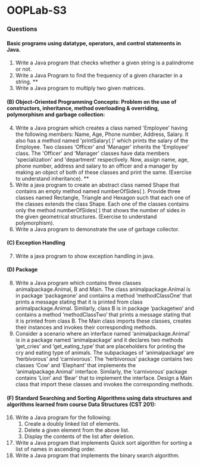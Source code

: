 # OOPLab-S3

### Questions

#### Basic programs using datatype, operators, and control statements in Java.

1) Write a Java program that checks whether a given string is a palindrome or not.
2) Write a Java Program to find the frequency of a given character in a string. **
3) Write a Java program to multiply two given matrices.


#### (B) Object-Oriented Programming Concepts: Problem on the use of constructors, inheritance, method overloading & overriding, polymorphism and garbage collection:

4) Write a Java program which creates a class named 'Employee' having the following members: Name, Age, Phone number,
	 Address, Salary. It also has a method named 'printSalary( )' which prints the salary of the Employee. Two classes 'Officer' and 'Manager'
	 inherits the 'Employee' class. The 'Officer' and 'Manager' classes have data members 'specialization' and 'department' respectively. Now, assign name, age, phone number, address
	 and salary to an officer and a manager by making an object of both of these classes and
	 print the same. (Exercise to understand inheritance). **
5) Write a java program to create an abstract class named Shape that contains an empty
	 method named numberOfSides( ). Provide three classes named Rectangle, Triangle and
	 Hexagon such that each one of the classes extends the class Shape. Each one of the classes contains only the method numberOfSides( ) that shows the number of sides in the given geometrical structures. (Exercise to understand polymorphism).
6) Write a Java program to demonstrate the use of garbage collector.


#### (C) Exception Handling

7) Write a java program to show exception handling in java. 


#### (D) Package

8) Write a Java program which contains three classes animalpackage.Animal, B and Main. 
   The class animalpackage.Animal is in package ‘packageone’ and contains a method ‘methodClassOne’ that prints a message stating that it is printed from class animalpackage.Animal.
   Similarly, class B is in package ‘packagetwo’ and contains a method ‘methodClassTwo’ that prints a message stating that it is printed from class B.
   The Main class imports these classes, creates their instances and invokes their corresponding methods. 
9) Consider a scenario where an interface named ‘animalpackage.Animal’ is in a package named ‘animalpackage’ and it declares two methods ‘get_cries’ and ‘get_eating_type’ that are placeholders for printing the cry and eating type of animals.
   The subpackages of ‘animalpackage’ are ‘herbivorous’ and ‘carnivorous’. The ‘herbivorous’ package contains two classes ‘Cow’ and ‘Elephant’ that implements the ‘animalpackage.Animal’ interface.
   Similarly, the ‘carnivorous’ package contains ‘Lion’ and ‘Bear’ that to implement the interface. Design a Main class that import these classes and invokes the corresponding methods.

#### (F) Standard Searching and Sorting Algorithms using data structures and algorithms learned from course Data Structures (CST 201):

16) Write a Java program for the following:
    1) Create a doubly linked list of elements.
    2) Delete a given element from the above list.
    3) Display the contents of the list after deletion.
17) Write a Java program that implements Quick sort algorithm for sorting a list of names in
		ascending order.
18) Write a Java program that implements the binary search algorithm.
